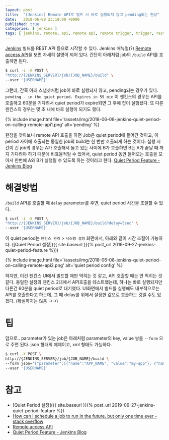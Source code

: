 ```yaml
---
layout: post
title:  "[Jenkins] Remote API로 빌드 시 바로 실행되지 않고 pending되는 현상"
date:   2018-06-08 23:18:00 +0900
published: true
categories: [ jenkins ]
tags: [ jenkins, remote, api, remote api, remote trigger, trigger, rest, job, build, pending, quiet period, token, plugin ]
---
```


[Jenkins](https://jenkins.io/) 빌드를 REST API 등으로 시작할 수 있다. Jenkins 매뉴얼(?) [Remote access API](https://wiki.jenkins.io/display/JENKINS/Remote+access+API)을 보면 자세히 설명이 되어 있다. 간단히 아래처럼 job의 `/build` API를 호출하면 된다.

```bash
$ curl -i -X POST \
"http://{JENKINS_SERVER}/job/{JOB_NAME}/build" \
--user '{USERNAME}'
```

그런데, 간혹 아래 스냅샷처럼 job이 바로 실행되지 않고, pending되는 경우가 있다. `pending - in the quiet period. Expires in 59 min` 이 젠킨스의 경우는 API를 호출하고 60분을 기다려서 quiet period가 expire되면 그 후에 잡이 실행됐다. 또 다른 젠킨스의 경우는 몇 초 내에 바로 실행이 되기도 했다.

{% include image.html file='/assets/img/2018-06-08-jenkins-quiet-period-on-calling-remote-api1.png' alt='pending' %}

한참을 찾아보니 remote API 호출을 하면 Job은 quiet period에 들어간 것이고, 이 period 사이에 호출되는 동일한 job의 build는 한 번만 호출되게 하는 것이다. 실행 시간이 긴 job의 경우는 A가 호출해서 돌고 있는 사이에 B가 호출하면 B는 A가 끝날 때 까지 기다려야 하기 때문에 비효율적일 수 있어서, quiet period 동안 들어오는 호출을 모아서 한번에 A와 B가 실행될 수 있도록 하는 것이라고 한다. [Quiet Period Feature - Jenkins Blog](https://jenkins.io/blog/2010/08/11/quiet-period-feature/)


# 해결방법

`/build` API를 호출할 때 `delay` parameter를 주면, quiet period 시간을 조절할 수 있다.

```bash
$ curl -i -X POST \
"http://{JENKINS_SERVER}/job/{JOB_NAME}/build?delay=5sec" \
--user '{USERNAME}'
```

이 quiet period는 `젠킨스 관리` > `시스템 설정` 화면에서, 아래와 같이 시간 조절이 가능하다. ([Quiet Period 설정]({{ site.baseurl }}{% post_url 2019-09-27-jenkins-quiet-period-feature %}))

{% include image.html file='/assets/img/2018-06-08-jenkins-quiet-period-on-calling-remote-api2.png' alt='quiet period config' %}

하지만, 이건 젠킨스 UI에서 빌드할 때만 먹히는 것 같고, API 호출할 때는 안 먹히는 것 같다. 동일한 설정의 젠킨스 2대에서 API호출을 테스트했는데, 하나는 바로 실행되지만 다른건 60분을 quiet period로 대기했다. UI화면에서 빌드를 실행해도 내부적으로는 API를 호출한다고 하는데, 그 때 delay를 위에서 설정한 값으로 호출하는 것일 수도 있겠다. (확실하지는 않음 ㅋㅋ)


# 팁

덤으로.. parameter가 있는 job은 아래처럼 parameter의 key, value 쌍을 `--form` 으로 주면 된다. json 형태의 예제이고, xml 형태도 가능하다.

```bash
$ curl -X POST \
http://{JENKINS_SERVER}/job/{JOB_NAME}/build \
--form json='{"parameter":[{"name":"APP_NAME", "value":"my-app"}, {"name":"MODULE_NAME", "value":"my-module"}, {"name":"PHASE", "value":"alpha"}, {"name":"BRANCH_NAME", "value":"alpha"}]}' \
--user '{USERNAME}'
```


# 참고

- [Quiet Period 설정]({{ site.baseurl }}{% post_url 2019-09-27-jenkins-quiet-period-feature %})
- [How can I schedule a job to run in the future, but only one time ever - stack overflow](https://stackoverflow.com/questions/35029486/how-can-i-schedule-a-job-to-run-in-the-future-but-only-one-time-ever/39858002)
- [Remote access API](https://wiki.jenkins.io/display/JENKINS/Remote+access+API)
- [Quiet Period Feature - Jenkins Blog](https://jenkins.io/blog/2010/08/11/quiet-period-feature/)

